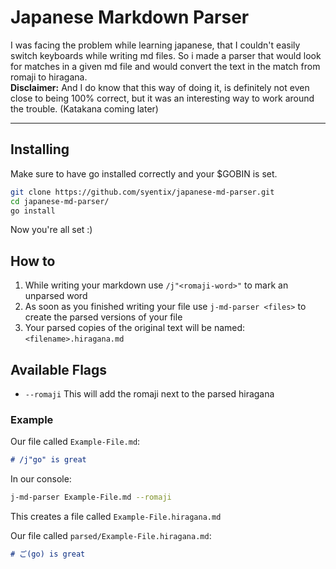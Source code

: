 # Japanese Markdown Parser

I was facing the problem while learning japanese, that I couldn't easily switch keyboards while writing md files.
So i made a parser that would look for matches in a given md file and would convert the text in the match from romaji to hiragana. 
<br>
__Disclaimer:__ And I do know that this way of doing it, is definitely not even close to being 100% correct, but it was an interesting way to work around the trouble.
(Katakana coming later)

----

## Installing

Make sure to have go installed correctly and your $GOBIN is set.

```bash
git clone https://github.com/syentix/japanese-md-parser.git
cd japanese-md-parser/
go install
```

Now you're all set :)

## How to

1. While writing your markdown use `/j"<romaji-word>"` to mark an unparsed word
2. As soon as you finished writing your file use `j-md-parser <files>` to create the parsed versions of your file
3. Your parsed copies of the original text will be named:  `<filename>.hiragana.md`

## Available Flags

* `--romaji` This will add the romaji next to the parsed hiragana

### Example

Our file called `Example-File.md`:

```md
# /j"go" is great
```

In our console:

```bash
j-md-parser Example-File.md --romaji
```

This creates a file called `Example-File.hiragana.md`

Our file called `parsed/Example-File.hiragana.md`:

```md
# ご(go) is great
```
